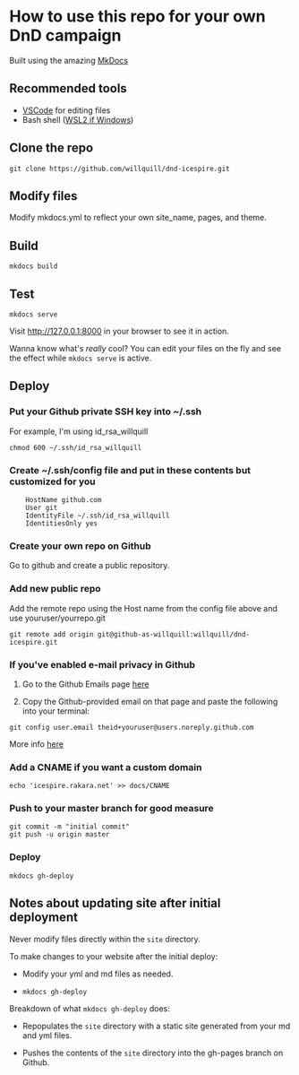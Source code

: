 # How to use this repo for your own DnD campaign

Built using the amazing [MkDocs](https://www.mkdocs.org)

## Recommended tools

- [VSCode](https://code.visualstudio.com/Download) for editing files
- Bash shell ([WSL2 if Windows](https://docs.microsoft.com/en-us/windows/wsl/install-win10))

## Clone the repo

```git clone https://github.com/willquill/dnd-icespire.git```

## Modify files

Modify mkdocs.yml to reflect your own site_name, pages, and theme.

## Build

```mkdocs build```

## Test

```mkdocs serve```

Visit http://127.0.0.1:8000 in your browser to see it in action.

Wanna know what's _really_ cool? You can edit your files on the fly and see the effect while ```mkdocs serve``` is active.

## Deploy

### Put your Github private SSH key into ~/.ssh

For example, I'm using id_rsa_willquill

```chmod 600 ~/.ssh/id_rsa_willquill```

### Create ~/.ssh/config file and put in these contents but customized for you

```Host github-as-willquill
    HostName github.com
    User git
    IdentityFile ~/.ssh/id_rsa_willquill
    IdentitiesOnly yes
```

### Create your own repo on Github

Go to github and create a public repository.

### Add new public repo

Add the remote repo using the Host name from the config file above and use youruser/yourrepo.git

```git remote add origin git@github-as-willquill:willquill/dnd-icespire.git```

### If you've enabled e-mail privacy in Github

1. Go to the Github Emails page [here](https://github.com/settings/emails)

2. Copy the Github-provided email on that page and paste the following into your terminal:

```git config user.email theid+youruser@users.noreply.github.com```

More info [here](https://stackoverflow.com/questions/43378060/meaning-of-the-github-message-push-declined-due-to-email-privacy-restrictions)

### Add a CNAME if you want a custom domain

```echo 'icespire.rakara.net' >> docs/CNAME```

### Push to your master branch for good measure

```git add -A
git commit -m "initial commit"
git push -u origin master
```

### Deploy

```mkdocs gh-deploy```

## Notes about updating site after initial deployment

Never modify files directly within the ```site``` directory.

To make changes to your website after the initial deploy:

- Modify your yml and md files as needed.

- ```mkdocs gh-deploy```

Breakdown of what ```mkdocs gh-deploy``` does:

- Repopulates the ```site``` directory with a static site generated from your md and yml files.

- Pushes the contents of the ```site``` directory into the gh-pages branch on Github.